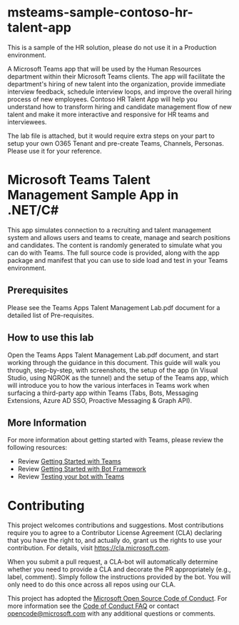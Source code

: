 # msteams-sample-contoso-hr-talent-app
This is a sample of the HR solution, please do not use it in a Production environment. 

A Microsoft Teams app that will be used by the Human Resources department within their Microsoft Teams clients. The app will facilitate the department's hiring of new talent into the organization, provide immediate interview feedback, schedule interview loops, and improve the overall hiring process of new employees. Contoso HR Talent App will help you understand how to transform hiring and candidate management flow of new talent and make it more interactive and responsive for HR teams and interviewees.

The lab file is attached, but it would require extra steps on your part to setup your own O365 Tenant and pre-create Teams, Channels, Personas. Please use it for your reference.

# Microsoft Teams Talent Management Sample App in .NET/C#

This app simulates connection to a recruiting and talent management system and allows users and teams to create, manage and search positions and candidates. The content is randomly generated to simulate what you can do with Teams. The full source code is provided, along with the app package and manifest that you can use to side load and test in your Teams environment.

## Prerequisites
Please see the Teams Apps Talent Management Lab.pdf document for a detailed list of Pre-requisites.

## How to use this lab
Open the Teams Apps Talent Management Lab.pdf document, and start working through the guidance in this document. This guide will walk you through, step-by-step, with screenshots, the setup of the app (in Visual Studio, using NGROK as the tunnel) and the setup of the Teams app, which will introduce you to how the various interfaces in Teams work when surfacing a third-party app within Teams (Tabs, Bots, Messaging Extensions, Azure AD SSO, Proactive Messaging & Graph API).

## More Information
For more information about getting started with Teams, please review the following resources:
- Review [Getting Started with Teams](https://msdn.microsoft.com/en-us/microsoft-teams/setup)
- Review [Getting Started with Bot Framework](https://docs.microsoft.com/en-us/bot-framework/bot-builder-overview-getstarted)
- Review [Testing your bot with Teams](https://msdn.microsoft.com/en-us/microsoft-teams/botsadd)

# Contributing

This project welcomes contributions and suggestions.  Most contributions require you to agree to a
Contributor License Agreement (CLA) declaring that you have the right to, and actually do, grant us
the rights to use your contribution. For details, visit https://cla.microsoft.com.

When you submit a pull request, a CLA-bot will automatically determine whether you need to provide
a CLA and decorate the PR appropriately (e.g., label, comment). Simply follow the instructions
provided by the bot. You will only need to do this once across all repos using our CLA.

This project has adopted the [Microsoft Open Source Code of Conduct](https://opensource.microsoft.com/codeofconduct/).
For more information see the [Code of Conduct FAQ](https://opensource.microsoft.com/codeofconduct/faq/) or
contact [opencode@microsoft.com](mailto:opencode@microsoft.com) with any additional questions or comments.
